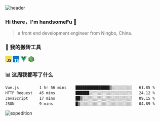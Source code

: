 ![header](https://raw.githubusercontent.com/fzq1998/fzq1998/master/header.png)

### Hi there，I'm handsomeFu 👋

> a front end development engineer from Ningbo, China.

### 🔧 我的搬砖工具
<code><img height="20" src="https://raw.githubusercontent.com/github/explore/80688e429a7d4ef2fca1e82350fe8e3517d3494d/topics/javascript/javascript.png" alt="javascript"></code>
<code><img height="20" src="https://raw.githubusercontent.com/github/explore/80688e429a7d4ef2fca1e82350fe8e3517d3494d/topics/typescript/typescript.png" alt="typescript"></code>
<code><img height="20" src="https://raw.githubusercontent.com/github/explore/80688e429a7d4ef2fca1e82350fe8e3517d3494d/topics/vue/vue.png" alt="vue"></code>
<code><img height="20" src="https://raw.githubusercontent.com/github/explore/80688e429a7d4ef2fca1e82350fe8e3517d3494d/topics/nodejs/nodejs.png" alt="nodejs"></code>



### 📊 这周我都写了什么
<!--START_SECTION:waka-->

```txt
Vue.js         1 hr 56 mins    ███████████████▒░░░░░░░░░   61.85 %
HTTP Request   45 mins         ██████░░░░░░░░░░░░░░░░░░░   24.12 %
JavaScript     17 mins         ██▒░░░░░░░░░░░░░░░░░░░░░░   09.15 %
JSON           9 mins          █▒░░░░░░░░░░░░░░░░░░░░░░░   04.89 %
```

<!--END_SECTION:waka-->


![expedition](https://raw.githubusercontent.com/fzq1998/fzq1998/master/expedition.gif)

